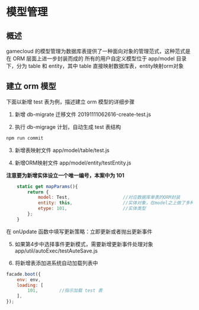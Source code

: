 # 模型管理

## 概述

gamecloud 的模型管理为数据库表提供了一种面向对象的管理范式，这种范式是在 ORM 层面上进一步封装而成的
所有的用户自定义模型位于 app/model 目录下，分为 table 和 entity，其中 table 直接映射数据库表，entity映射orm对象

## 建立 orm 模型

下面以新增 test 表为例，描述建立 orm 模型的详细步骤

1. 新增 db-migrate 迁移文件
20191111062616-create-test.js

2. 执行 db-migrage 计划，自动生成 test 表结构
```bash
npm run commit
```

3. 新增表映射文件
app/model/table/test.js

4. 新增ORM映射文件
app/model/entity/testEntity.js

**注意要为新增实体设立一个唯一编号，本案中为 101**
```js
    static get mapParams(){
        return {
            model: Test,                    //对应数据库单表的ORM封装
            entity: this,                   //实体对象，在model之上做了多种业务封装
            etype: 101,                     //实体类型
        };
    }
```

在 onUpdate 函数中填写更新策略：立即更新或者抛出更新事件

5. 如果第4步中选择事件更新模式，需要新增更新事件处理对象
app/util/autoExec/testAuteSave.js

6. 将新增表添加进系统自动加载列表中
```js
facade.boot({
    env: env,
    loading: [
        101,        //指示加载 test 表
    ],
});
```